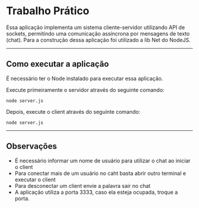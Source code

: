 # Trabalho Prático

Essa aplicação implementa um sistema cliente-servidor utilizando API de sockets, permitindo uma comunicação assíncrona por mensagens de texto (chat). Para a construção dessa aplicação foi utilizado a lib Net do NodeJS.

---

## Como executar a aplicação

É necessário ter o Node instalado para executar essa aplicação.

Execute primeiramente o servidor através do seguinte comando:
```
node server.js
```
Depois, execute o client através do seguinte comando:

```
node server.js
```

---

## Observações

- É necessário informar um nome de usuário para utilizar o chat ao iniciar o client
- Para conectar mais de um usuário no caht basta abrir outro terminal e executar o client
- Para desconectar um client envie a palavra sair no chat
- A aplicação utiliza a porta 3333, caso ela esteja ocupada, troque a porta.
